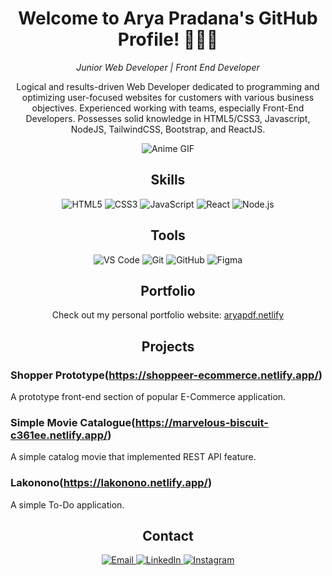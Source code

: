 <!-- Replace [Your Name], [Title], [Subtitle], [Description], [Skills], [Tools], [Contact], [Portfolio], [Project Name], and [Project Description] with your own information -->

<!-- Header Section -->
<h1 align="center"> Welcome to Arya Pradana's GitHub Profile! 🍵🍵🍵</h1>

<!-- Introduction Section -->
<p align="center">
  <em>Junior Web Developer | Front End Developer</em>
</p>
<p align="center">
  Logical and results-driven Web Developer dedicated to programming and optimizing user-focused websites for customers with various business objectives. Experienced working with teams, especially Front-End Developers. Possesses solid knowledge in HTML5/CSS3, Javascript, NodeJS, TailwindCSS, Bootstrap, and ReactJS.
</p>

<!-- Anime GIF Section -->
<p align="center">
   <img src="https://media.giphy.com/media/11KzOet1ElBDz2/giphy.gif" alt="Anime GIF" />
</p>

<!-- Skills Section -->
<h2 align="center">Skills</h2>
<p align="center">
  <img src="https://img.shields.io/badge/HTML5-E34F26?style=for-the-badge&logo=html5&logoColor=white" alt="HTML5" />
  <img src="https://img.shields.io/badge/CSS3-1572B6?style=for-the-badge&logo=css3&logoColor=white" alt="CSS3" />
  <img src="https://img.shields.io/badge/JavaScript-F7DF1E?style=for-the-badge&logo=javascript&logoColor=black" alt="JavaScript" />
  <img src="https://img.shields.io/badge/React-61DAFB?style=for-the-badge&logo=react&logoColor=black" alt="React" />
  <img src="https://img.shields.io/badge/Node.js-339933?style=for-the-badge&logo=node.js&logoColor=white" alt="Node.js" />
</p>

<!-- Tools Section -->
<h2 align="center">Tools</h2>
<p align="center">
  <img src="https://img.shields.io/badge/Visual%20Studio%20Code-007ACC?style=for-the-badge&logo=visual-studio-code&logoColor=white" alt="VS Code" />
  <img src="https://img.shields.io/badge/Git-F05032?style=for-the-badge&logo=git&logoColor=white" alt="Git" />
  <img src="https://img.shields.io/badge/GitHub-181717?style=for-the-badge&logo=github&logoColor=white" alt="GitHub" />
  <img src="https://img.shields.io/badge/Figma-F24E1E?style=for-the-badge&logo=figma&logoColor=white" alt="Figma" />
</p>

<!-- Portfolio Section -->
<h2 align="center">Portfolio</h2>
<p align="center">
  Check out my personal portfolio website: <a href="https://aryapdf.netlify.app/">aryapdf.netlify</a>
</p>

<!-- Projects Section -->
<h2 align="center">Projects</h2>

### Shopper Prototype(https://shoppeer-ecommerce.netlify.app/)
A prototype front-end section of popular E-Commerce application.

### Simple Movie Catalogue(https://marvelous-biscuit-c361ee.netlify.app/)
A simple catalog movie that implemented REST API feature.

### Lakonono(https://lakonono.netlify.app/)
A simple To-Do application.

<!-- Contact Section -->
<h2 align="center">Contact</h2>
<p align="center">
  <a href="mailto:aryaagnipradana@gmail.com">
    <img src="https://img.shields.io/badge/Email-D14836?style=for-the-badge&logo=gmail&logoColor=white" alt="Email" />
  </a>
  <a href="https://www.linkedin.com/in/aryaagnipradana">
    <img src="https://img.shields.io/badge/LinkedIn-0A66C2?style=for-the-badge&logo=linkedin&logoColor=white" alt="LinkedIn" />
  </a>
  <a href="https://www.instagram.com/_aryapdf">
    <img src="https://img.shields.io/badge/Instagram-E4405F?style=for-the-badge&logo=instagram&logoColor=white" alt="Instagram" />
  </a>
</p>
